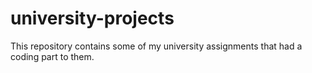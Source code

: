 # university-projects
This repository contains some of my university assignments that had a coding part to them.
